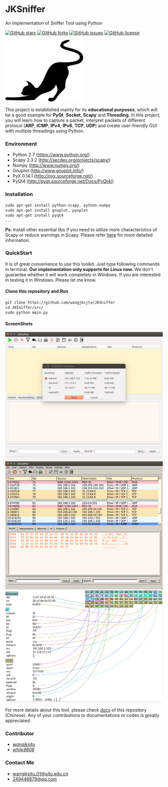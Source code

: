 # JKSniffer
An implementation of Sniffer Tool using Python

[![GitHub stars](https://img.shields.io/github/stars/wangjksjtu/JKSniffer.svg)](https://github.com/wangjksjtu/JKSniffer/stargazers)
[![GitHub forks](https://img.shields.io/github/forks/wangjksjtu/JKSniffer.svg)](https://github.com/wangjksjtu/JKSniffer/network)
[![GitHub issues](https://img.shields.io/github/issues/wangjksjtu/JKSniffer.svg)](https://github.com/wangjksjtu/JKSniffer/issues)
[![GitHub license](https://img.shields.io/badge/license-MIT-green.svg)](https://raw.githubusercontent.com/wangjksjtu/JKSniffer/master/LICENSE)

![icon](https://github.com/wangjksjtu/JKSniffer/blob/master/src/icon/icon.png)

This project is established mainly for its __educational purposes__, which will be a good example for __PyQt__, __Socket__, __Scapy__ and __Threading__. In this project, you will learn how to capture a packet, interpret packets of different protocol (__ARP__, __ICMP__, __IPv4__,  __IPv6__, __TCP__, __UDP__) and create user-friendly GUI with multiple threadings using Python.

### Environment ###
- Python 2.7 (https://www.python.org/)
- Scapy 2.3.2 (http://secdev.org/projects/scapy/)
- Numpy (http://www.numpy.org/)
- Gnuplot (http://www.gnuplot.info/)
- PyX 0.14.1 (http://pyx.sourceforge.net/)
- PyQt4 (http://pyqt.sourceforge.net/Docs/PyQt4/)

### Installation ###
    sudo apt-get install python-scapy, python-numpy
    sudo apt-get install gnuplot, pyxplot
    sudo apt-get install pyqt4
    ...

__Ps__: Install other essential libs if you need to utilize more characteristics of Scapy or reduce warnings in Scapy. Please refer [here](http://scapy.readthedocs.io/en/latest/installation.html) for more detailed information.

### QuickStart ###
It is of great convenience to use this toolkit. Just type following commands in terminal. __Our implementation only supports for Linux now.__ We don't guarantee whether it will work completely in Windows. If you are interested in testing it in Windows. Please let me know.

#### Clone this repository and Run ####

    git clone https://github.com/wangjksjtu/JKSniffer
    cd JKSniffer/src/
    sudo python main.py

#### ScreenShots ####

![MainWindow](https://github.com/wangjksjtu/JKSniffer/blob/master/imgs/JKSniffer.png)
![Capturing](https://github.com/wangjksjtu/JKSniffer/blob/master/imgs/JKSniffer2.png)
![TCP Protocol](https://github.com/wangjksjtu/JKSniffer/blob/master/imgs/TCP.png)

For more details about this tool, please check [docs](https://github.com/wangjksjtu/JKSniffer/docs) of this repository (Chinese).
Any of your contributions to documentations or codes is greatly appreciated.

### Contributor ###
- [_wangjksjtu_](https://github.com/wangjksjtu)
- [_while9608_](https://github.com/while9608)

### Contact Me ###
- wangjksjtu_01@sjtu.edu.cn
- 249446879@qq.com
